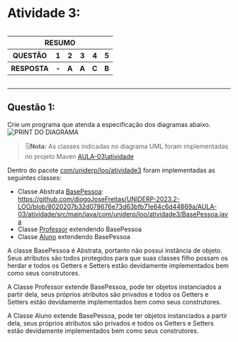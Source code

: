 # Atividade 3:
<div style = "display: flex; justify-content: center">
    <table>
        <thead>
            <tr>
                <th colspan = 6 style = "text-align: center">RESUMO</th>
            </tr>
        </thead>
        <tbody>
            <tr>
                <th>QUESTÃO</th>
                <th>1</th>
                <th>2</th>
                <th>3</th>
                <th>4</th>
                <th>5</th>
            </tr>
            <tr>
                <th>RESPOSTA</th>
                <th>-</th>
                <th>A</th>
                <th>A</th>
                <th>C</th>
                <th>B</th>
            </tr>
        </tbody>
    </table>
</div>

----
## Questão 1:
Crie um programa que atenda a especificação dos diagramas abaixo.<br>
![PRINT DO DIAGRAMA](https://github.com/diogoJoseFreitas/UNIDERP-2023.2-LOO/blob/main/AULA-03/atividade/LOO%20-%20Atividade%2003%20-%20Quest%C3%A3o%2001%20-%20R01.png)
> 🗒️**Nota:** As classes indicadas no diagrama UML foram implementadas no projeto Maven [AULA-03\atividade](https://github.com/diogoJoseFreitas/UNIDERP-2023.2-LOO/tree/main/AULA-03/atividade)

Dentro do pacote [com/uniderp/loo/atividade3](https://github.com/diogoJoseFreitas/UNIDERP-2023.2-LOO/tree/main/AULA-03/atividade/src/main/java/com/uniderp/loo/atividade3) foram implementadas as seguintes classes:
- Classe Abstrata [BasePessoa](https://github.com/diogoJoseFreitas/UNIDERP-2023.2-LOO/blob/main/AULA-03/atividade/src/main/java/com/uniderp/loo/atividade3/BasePessoa.java):
<https://github.com/diogoJoseFreitas/UNIDERP-2023.2-LOO/blob/8020207b32d078676e73d63bfb71e64c6d44869a/AULA-03/atividade/src/main/java/com/uniderp/loo/atividade3/BasePessoa.java>
- Classe [Professor](https://github.com/diogoJoseFreitas/UNIDERP-2023.2-LOO/blob/main/AULA-03/atividade/src/main/java/com/uniderp/loo/atividade3/Professor.java) extendendo BasePessoa
- Classe [Aluno](https://github.com/diogoJoseFreitas/UNIDERP-2023.2-LOO/blob/main/AULA-03/atividade/src/main/java/com/uniderp/loo/atividade3/Aluno.java) extendendo BasePessoa

A classe BasePessoa é Abstrata, portanto não possui instância de objeto. Seus atributos são todos protegidos para que suas classes filho possam os herdar e todos os Getters e Setters estão devidamente implementados bem como seus construtores.

A Classe Professor extende BasePessoa, pode ter objetos instanciados a partir dela, seus próprios atributos são privados e  todos os Getters e Setters estão devidamente implementados bem como seus construtores.

A Classe Aluno extende BasePessoa, pode ter objetos instanciados a partir dela, seus próprios atributos são privados e  todos os Getters e Setters estão devidamente implementados bem como seus construtores.
